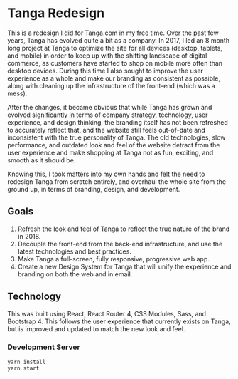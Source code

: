 # Tanga Redesign
This is a redesign I did for Tanga.com in my free time. Over the past few years, Tanga has evolved quite a bit as a company. In 2017, I led an 8 month long project at Tanga to optimize the site for all devices (desktop, tablets, and mobile) in order to keep up with the shifting landscape of digital commerce, as customers have started to shop on mobile more often than desktop devices. During this time I also sought to improve the user experience as a whole and make our branding as consistent as possible, along with cleaning up the infrastructure of the front-end (which was a mess).

After the changes, it became obvious that while Tanga has grown and evolved significantly in terms of company strategy, technology, user experience, and design thinking, the branding itself has not been refreshed to accurately reflect that, and the website still feels out-of-date and inconsistent with the true personality of Tanga. The old technologies, slow performance, and outdated look and feel of the website detract from the user experience and make shopping at Tanga not as fun, exciting, and smooth as it should be.

Knowing this, I took matters into my own hands and felt the need to redesign Tanga from scratch entirely, and overhaul the whole site from the ground up, in terms of branding, design, and development.

## Goals

1. Refresh the look and feel of Tanga to reflect the true nature of the brand in 2018.
2. Decouple the front-end from the back-end infrastructure, and use the latest technologies and best practices.
3. Make Tanga a full-screen, fully responsive, progressive web app.
4. Create a new Design System for Tanga that will unify the experience and branding on both the web and in email.

## Technology
This was built using React, React Router 4, CSS Modules, Sass, and Bootstrap 4. This follows the user experience that currently exists on Tanga, but is improved and updated to match the new look and feel.

### Development Server
```
yarn install
yarn start
```
